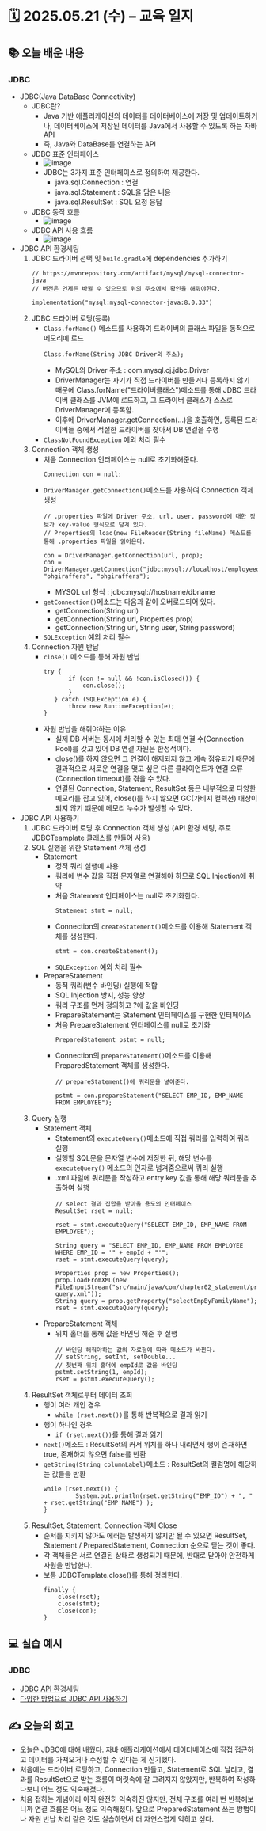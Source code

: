 # 🗓️ 2025.05.21 (수) – 교육 일지

## 📚 오늘 배운 내용

### JDBC
- JDBC(Java DataBase Connectivity)
  - JDBC란?
    - Java 기반 애플리케이션의 데이터를 데이터베이스에 저장 및 업데이트하거나, 데이터베이스에 저장된 데이터를 Java에서 사용할 수 있도록 하는 자바 API
    - 즉, Java와 DataBase를 연결하는 API
  - JDBC 표준 인터페이스
    - ![image](https://img1.daumcdn.net/thumb/R1280x0/?scode=mtistory2&fname=https%3A%2F%2Fblog.kakaocdn.net%2Fdn%2FIS7Q7%2FbtrR4G2GJPN%2FU3k0zntzKSMYLO3HJC8431%2Fimg.png)
    - JDBC는 3가지 표준 인터페이스로 정의하여 제공한다.
      - java.sql.Connection : 연결
      - java.sql.Statement : SQL을 담은 내용
      - java.sql.ResultSet : SQL 요청 응답
  - JDBC 동작 흐름
    - ![image](https://img1.daumcdn.net/thumb/R1280x0/?scode=mtistory2&fname=https%3A%2F%2Fblog.kakaocdn.net%2Fdn%2FbHk4IH%2FbtrR2EZokg5%2FVlsEZPLukP9YKb7tK0paT1%2Fimg.png)
  - JDBC API 사용 흐름
    - ![image](https://img1.daumcdn.net/thumb/R1280x0/?scode=mtistory2&fname=https%3A%2F%2Fblog.kakaocdn.net%2Fdn%2FwTyMC%2FbtrR5yww0DA%2Fjwst72s4xtTKhLTtzfJ0mK%2Fimg.png)
- JDBC API 환경세팅
  1. JDBC 드라이버 선택 및 `build.gradle`에 dependencies 추가하기
     ```
     // https://mvnrepository.com/artifact/mysql/mysql-connector-java
     // 버전은 언제든 바뀔 수 있으므로 위의 주소에서 확인을 해줘야한다.
     
     implementation("mysql:mysql-connector-java:8.0.33")
     ```
  2. JDBC 드라이버 로딩(등록)
     - `Class.forName()` 메소드를 사용하여 드라이버의 클래스 파일을 동적으로 메모리에 로드
       ```
       Class.forName(String JDBC Driver의 주소);
       ```
       - MySQL의 Driver 주소 : com.mysql.cj.jdbc.Driver
       - DriverManager는 자기가 직접 드라이버를 만들거나 등록하지 않기 때문에 Class.forName("드라이버클래스")메소드를 통해 JDBC 드라이버 클래스를 JVM에 로드하고,
         그 드라이버 클래스가 스스로 DriverManager에 등록함. 
       - 이후에 DriverManager.getConnection(...)을 호출하면, 등록된 드라이버들 중에서 적절한 드라이버를 찾아서 DB 연결을 수행
     - `ClassNotFoundException` 예외 처리 필수
  3. Connection 객체 생성
     - 처음 Connection 인터페이스는 null로 초기화해준다.
       ```
       Connection con = null;
       ```
     - `DriverManager.getConnection()`메소드를 사용하여 Connection 객체 생성
       ```
       // .properties 파일에 Driver 주소, url, user, password에 대한 정보가 key-value 형식으로 담겨 있다.
       // Properties의 load(new FileReader(String fileName) 메소드를 통해 .properties 파일을 읽어온다.
       
       con = DriverManager.getConnection(url, prop);
       con = DriverManager.getConnection("jdbc:mysql://localhost/employeedb", "ohgiraffers", "ohgiraffers");
       ```
       - MYSQL url 형식 : jdbc:mysql://hostname/dbname
     - `getConnection()`메소드는 다음과 같이 오버로드되어 있다.
       - getConnection(String url)
       - getConnection(String url, Properties prop)
       - getConnection(String url, String user, String password)
     - `SQLException` 예외 처리 필수
  4. Connection 자원 반납
     - `close()` 메소드를 통해 자원 반납
        ````
        try {
               if (con != null && !con.isClosed()) {
                   con.close();
               }
           } catch (SQLException e) {
               throw new RuntimeException(e);
        }
        ````   
     - 자원 반납을 해줘야하는 이유
       - 실제 DB 서버는 동시에 처리할 수 있는 최대 연결 수(Connection Pool)를 갖고 있어 DB 연결 자원은 한정적이다. 
       - close()를 하지 않으면 그 연결이 해제되지 않고 계속 점유되기 때문에 결과적으로 새로운 연결을 맺고 싶은 다른 클라이언트가 연결 오류(Connection timeout)를 겪을 수 있다. 
       - 연결된 Connection, Statement, ResultSet 등은 내부적으로 다양한 메모리를 잡고 있어, close()를 하지 않으면 GC(가비지 컬렉션) 대상이 되지 않기 떄문에 메모리 누수가 발생할 수 있다.
- JDBC API 사용하기
  1. JDBC 드라이버 로딩 후 Connection 객체 생성 (API 환경 세팅, 주로 JDBCTeamplate 클래스를 만들어 사용)
  2. SQL 실행을 위한 Statement 객체 생성
     - Statement
       - 정적 쿼리 실행에 사용
       - 쿼리에 변수 값을 직접 문자열로 연결해야 하므로 SQL Injection에 취약
       - 처음 Statement 인터페이스는 null로 초기화한다.
         ```
         Statement stmt = null;
         ```
       - Connection의 `createStatement()`메소드를 이용해 Statement 객체를 생성한다.
         ```
         stmt = con.createStatement();
         ```
       - `SQLException` 예외 처리 필수
     - PrepareStatement
       - 동적 쿼리(변수 바인딩) 실행에 적합
       - SQL Injection 방지, 성능 향상
       - 쿼리 구조를 먼저 정의하고 ?에 값을 바인딩
       - PrepareStatement는 Statement 인터페이스를 구현한 인터페이스
       - 처음 PrepareStatement 인터페이스를 null로 초기화
         ```
         PreparedStatement pstmt = null;
         ```
       - Connection의 `prepareStatement()`메소드를 이용해 PreparedStatement 객체를 생성한다.
         ```
         // prepareStatement()에 쿼리문을 넣어준다.
         
         pstmt = con.prepareStatement("SELECT EMP_ID, EMP_NAME FROM EMPLOYEE");
         ```
  3. Query 실행
     - Statement 객체
       - Statement의 `executeQuery()`메소드에 직접 쿼리를 입력하여 쿼리 실행
       - 실행할 SQL문을 문자열 변수에 저장한 뒤, 해당 변수를 `executeQuery()` 메소드의 인자로 넘겨줌으로써 쿼리 실행
       - .xml 파일에 쿼리문을 작성하고 entry key 값을 통해 해당 쿼리문을 추출하여 실행
         ```
         // select 결과 집합을 받아올 용도의 인터페이스
         ResultSet rset = null;
         
         rset = stmt.executeQuery("SELECT EMP_ID, EMP_NAME FROM EMPLOYEE");
         
         String query = "SELECT EMP_ID, EMP_NAME FROM EMPLOYEE WHERE EMP_ID = '" + empId + "'";
         rset = stmt.executeQuery(query);
         
         Properties prop = new Properties();
         prop.loadFromXML(new FileInputStream("src/main/java/com/chapter02_statement/preparedstatement/employee-query.xml"));
         String query = prop.getProperty("selectEmpByFamilyName");
         rset = stmt.executeQuery(query);
         ```
     - PrepareStatement 객체
       - 위치 홀더를 통해 값을 바인딩 해준 후 실행
         ```
         // 바인딩 해줘야하는 값의 자료형에 따라 메소드가 바뀐다.
         // setString, setInt, setDouble...
         // 첫번째 위치 홀더에 empId로 값을 바인딩
         pstmt.setString(1, empId); 
         rset = pstmt.executeQuery();
         ```
  4. ResultSet 객체로부터 데이터 조회
     - 행이 여러 개인 경우
       - `while (rset.next())`를 통해 반복적으로 결과 읽기
     - 행이 하나인 경우
       - `if (rset.next())`를 통해 결과 읽기
     - `next()`메소드 : ResultSet의 커서 위치를 하나 내리면서 행이 존재하면 true, 존재하지 않으면 false를 반환
     - `getString(String columnLabel)`메소드 : ResultSet의 컬럼명에 해당하는 값들을 반환
       ```
       while (rset.next()) {
                System.out.println(rset.getString("EMP_ID") + ", " + rset.getString("EMP_NAME") );
       }
       ```
  5. ResultSet, Statement, Connection 객체 Close
     - 순서를 지키지 않아도 에러는 발생하지 않지만 될 수 있으면 ResultSet, Statement / PreparedStatement, Connection 순으로 닫는 것이 좋다.
     - 각 객체들은 서로 연결된 상태로 생성되기 때문에, 반대로 닫아야 안전하게 자원을 반납한다.
     - 보통 JDBCTemplate.close()를 통해 정리한다.
        ````
       finally {
            close(rset);
            close(stmt);
            close(con);
        }
        ````

## 💻 실습 예시

### JDBC
- [JDBC API 환경세팅](../../JDBC/src/main/java/com/chapter01_connection)
- [다양한 방법으로 JDBC API 사용하기](../../JDBC/src/main/java/com/chapter02_statement)

## ✍️ 오늘의 회고
- 오늘은 JDBC에 대해 배웠다. 자바 애플리케이션에서 데이터베이스에 직접 접근하고 데이터를 가져오거나 수정할 수 있다는 게 신기했다.
- 처음에는 드라이버 로딩하고, Connection 만들고, Statement로 SQL 날리고, 결과를 ResultSet으로 받는 흐름이 머릿속에 잘 그려지지 않았지만, 반복하여 작성하다보니 어느 정도 익숙해졌다. 
- 처음 접하는 개념이라 아직 완전히 익숙하진 않지만, 전체 구조를 여러 번 반복해보니까 연결 흐름은 어느 정도 익숙해졌다. 앞으로 PreparedStatement 쓰는 방법이나 자원 반납 처리 같은 것도 실습하면서 더 자연스럽게 익히고 싶다.